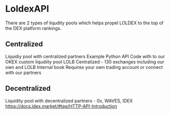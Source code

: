 # LoldexAPI

There are 2 types of liqudity pools which helps propel LOLDEX to the top of the DEX platform rankings.  

## Centralized
Liquidiy pool with centralized partners
Example Python API Code with to our OKEX custom liqudiity pool
LOLB Centralized - 130 exchanges including our own and LOLB Internal book
Requires your own trading account or connect with our partners

## Decentralized
Liquidity pool with decentralized partners - 0x, WAVES, IDEX https://docs.idex.market/#tag/HTTP-API-Introduction

